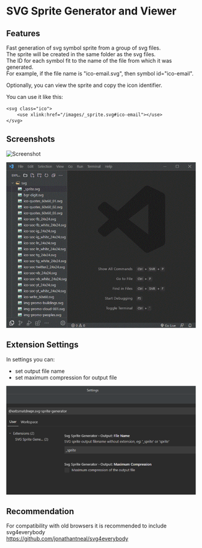 # SVG Sprite Generator and Viewer

## Features

Fast generation of svg symbol sprite from a group of svg files.  
The sprite will be created in the same folder as the svg files.  
The ID for each symbol fit to the name of the file from which it was generated.  
For example, if the file name is "ico-email.svg", then symbol id="ico-email".

Optionally, you can view the sprite and copy the icon identifier. 

You can use it like this:
```
<svg class="ico">
    <use xlink:href="/images/_sprite.svg#ico-email"></use>
</svg>
```


## Screenshots

![Screenshot](https://raw.githubusercontent.com/smatDnepr/SVG-Sprite-Generator/master/images/capture.gif)


![Screenshot](https://raw.githubusercontent.com/smatDnepr/SVG-Sprite-Generator/master/images/capture-viewer-loop.gif)



## Extension Settings

In settings you can:
* set output file name
* set maximum compression for output file

![Image](https://raw.githubusercontent.com/smatDnepr/SVG-Sprite-Generator/master/images/feature-3.png)



## Recommendation

For compatibility with old browsers it is recommended to include svg4everybody  
https://github.com/jonathantneal/svg4everybody





